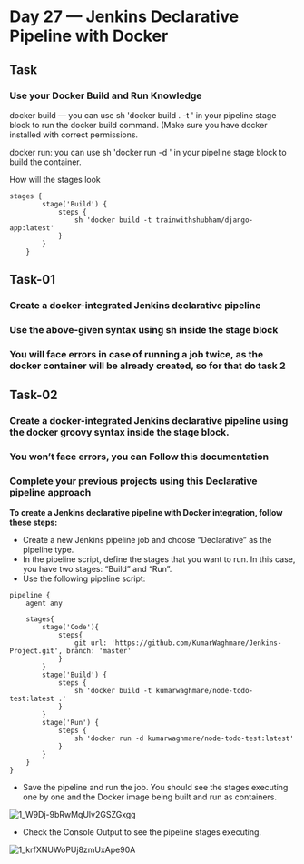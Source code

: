 # Day 27 — Jenkins Declarative Pipeline with Docker
## Task
### Use your Docker Build and Run Knowledge
docker build — you can use sh 'docker build . -t <tag>' in your pipeline stage block to run the docker build command. (Make sure you have docker installed with correct permissions.

docker run: you can use sh 'docker run -d <image>' in your pipeline stage block to build the container.

How will the stages look
```
stages {
        stage('Build') {
            steps {
                sh 'docker build -t trainwithshubham/django-app:latest'
            }
        }
    }
```
## Task-01
### Create a docker-integrated Jenkins declarative pipeline
### Use the above-given syntax using sh inside the stage block
### You will face errors in case of running a job twice, as the docker container will be already created, so for that do task 2
## Task-02
### Create a docker-integrated Jenkins declarative pipeline using the docker groovy syntax inside the stage block.
### You won’t face errors, you can Follow this documentation
### Complete your previous projects using this Declarative pipeline approach


**To create a Jenkins declarative pipeline with Docker integration, follow these steps:**

* Create a new Jenkins pipeline job and choose “Declarative” as the pipeline type.
* In the pipeline script, define the stages that you want to run. In this case, you have two stages: “Build” and “Run”.
* Use the following pipeline script:
```
pipeline {
    agent any
    
    stages{
        stage('Code'){
            steps{
                git url: 'https://github.com/KumarWaghmare/Jenkins-Project.git', branch: 'master' 
            }
        }
        stage('Build') {
            steps {
                sh 'docker build -t kumarwaghmare/node-todo-test:latest .'
            }
        }
        stage('Run') {
            steps {
                sh 'docker run -d kumarwaghmare/node-todo-test:latest'
            }
        }
    }
}
```
* Save the pipeline and run the job. You should see the stages executing one by one and the Docker image being built and run as containers.
  
![1_W9Dj-9bRwMqUlv2GSZGxgg](https://user-images.githubusercontent.com/121767243/218266250-4719b7e7-7868-4814-a1db-a35621dd8e9b.png)

* Check the Console Output to see the pipeline stages executing.
 
![1_krfXNUWoPUj8zmUxApe90A](https://user-images.githubusercontent.com/121767243/218266269-3c3bd4b0-862c-4913-a4e4-71fa4d1c781b.png)

